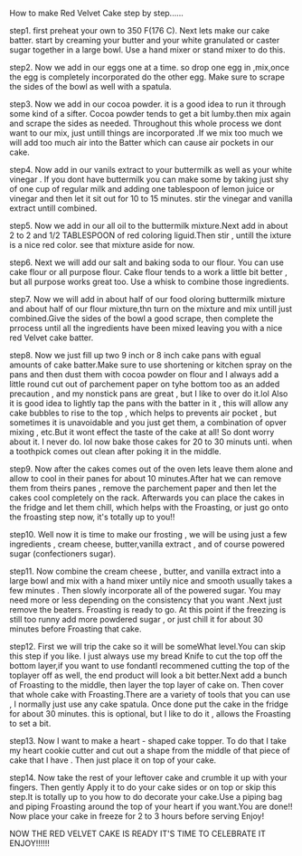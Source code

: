 How to make Red Velvet Cake step by step......


step1.  first preheat your own to 350 F(176 C). Next lets make our cake batter. start by creaming your butter and your white granulated or caster sugar together in a large bowl. Use a hand mixer or stand mixer to do this.

step2.  Now we add in our eggs one at a time. so drop one egg in ,mix,once the egg is completely incorporated do the other egg. Make sure to scrape the sides of the bowl as well with a spatula.

step3.   Now we add in our cocoa powder. it is a good idea to run it through some kind of a sifter. Cocoa powder tends to get a bit lumby.then mix again and scrape the sides as needed. Throughout this whole process we dont want to our mix, just untill things are incorporated .If we mix too much we will add too much air into the Batter which can cause air pockets in our cake.

 step4.  Now add in our vanils extract to your buttermilk as well as your white vinegar . If you dont have buttermilk you can make some by taking just shy of one cup of regular milk and adding one tablespoon of lemon juice or vinegar and then let it sit out for 10 to 15 minutes. stir the vinegar and vanilla extract untill combined.

 step5.  Now we add in our all oil to the buttermilk mixture.Next add in about 2 to 2 and 1/2 TABLESPOON of red coloring liguid.Then stir , untill the ixture is a nice red color. see that mixture aside for now.

 step6.  Next we will add our salt and baking soda to our flour. You can use cake flour or all purpose flour. Cake flour tends to a work a little bit better , but all purpose works great too. Use a whisk to combine those ingredients.

 step7.  Now we will add in about half of our food  oloring buttermilk mixture and about half of our flour mixture,thn turn on the mixture and mix untill just combined.Give the sides of the bowl a good scrape, then complete the prrocess until all the ingredients have been mixed leaving you with a nice red Velvet cake batter.

 step8.  Now we just fill up two 9 inch or 8 inch cake pans with egual amounts of cake batter.Make sure to use shortening or kitchen spray on the pans and then dust them with cocoa powder on flour and I always add a little round cut out of parchement paper on tyhe bottom too as an added precaution , and my nonstick pans are great , but I like to over do it.lol Also it is good idea to lightly tap the pans with the batter in it , this will allow any cake bubbles to rise to the top , which helps to prevents air pocket , but sometimes it is unavoidable and you just get them, a combination of opver mixing , etc.But it wont effect the taste of the cake at all! So dont worry about it. I never do. lol now bake those cakes for 20 to 30 minuts unti. when a toothpick comes out clean after poking it in the middle.

 step9.  Now after the cakes comes out of the oven lets leave them alone and allow to cool in their panes for about 10 minutes.After hat we can remove them from theirs panes , remove the parchement paper and then let the cakes cool completely on the rack. Afterwards you can place the cakes in the fridge and let them chill, which helps with the Froasting, or just go onto the froasting step now, it's totally up to you!!

 step10.  Well now it is time to make our frosting , we will be using just a few ingredients , cream cheese, butter,vanilla extract , and of course powered sugar (confectioners sugar).

 step11.  Now combine the cream cheese , butter, and vanilla extract into a large bowl and mix with a hand mixer untily nice and smooth usually takes a few minutes . Then slowly incorporate all of the powered sugar. You may need more or less depending on the consistency that you want .Next just remove the beaters. Froasting is ready to go. At this point if the freezing is still too runny add more powdered sugar , or just chill it for about 30 minutes before Froasting that cake.

 step12.  First we will trip the cake so it will be someWhat level.You can skip this step if you like. I just always use my bread Knife to cut the top off the bottom layer,if you want to use fondantI recommened cutting the top of the toplayer off as well, the end product will look a bit better.Next add a bunch of Froasting to the middle, then layer the top layer of cake on. Then cover that whole cake with Froasting.There are a variety of tools that you can use , I normally just use any cake spatula. Once done put the cake in the fridge for about 30 minutes. this is optional, but I like to do it , allows the Froasting to set a bit.

 step13.  Now I want to make a heart - shaped cake topper. To do that I take my heart cookie cutter and cut out a shape from the middle of that piece of cake that I have . Then just place it on top of your cake.

 step14.  Now take the rest of your leftover cake and crumble it up with your fingers. Then gently Apply it to do your cake sides or on top or skip this step.It is totally up to you how to do decorate your cake.Use a piping bag and piping Froasting around the top of your heart if you want.You are done!! Now place your cake in freeze for 2 to 3 hours before serving  Enjoy!





 NOW THE RED VELVET CAKE IS READY IT'S TIME TO CELEBRATE IT ENJOY!!!!!!